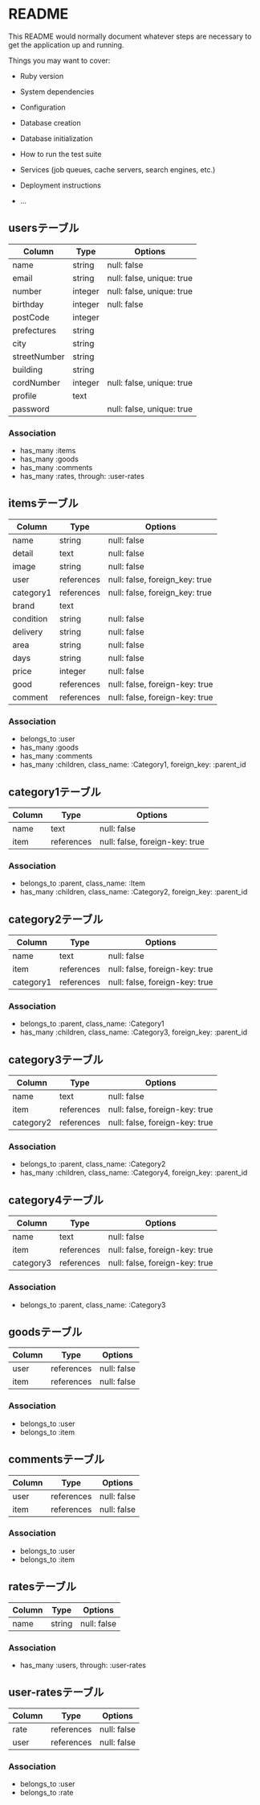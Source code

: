 # README

This README would normally document whatever steps are necessary to get the
application up and running.

Things you may want to cover:

* Ruby version

* System dependencies

* Configuration

* Database creation

* Database initialization

* How to run the test suite

* Services (job queues, cache servers, search engines, etc.)

* Deployment instructions

* ...
## usersテーブル
|Column|Type|Options|
|------|----|-------|
|name|string|null: false|
|email|string|null: false, unique: true|
|number|integer|null: false, unique: true|
|birthday|integer|null: false|
|postCode|integer|
|prefectures|string|
|city|string|
|streetNumber|string|
|building|string|
|cordNumber|integer|null: false, unique: true|
|profile|text|
|password| |null: false, unique: true|

### Association
- has_many :items
- has_many :goods
- has_many :comments
- has_many :rates, through: :user-rates

## itemsテーブル
|Column|Type|Options|
|------|----|-------|
|name|string|null: false|
|detail|text|null: false|
|image|string|null: false|
|user|references|null: false, foreign_key: true|
|category1|references|null: false, foreign_key: true|
|brand|text|
|condition|string|null: false|
|delivery|string|null: false|
|area|string|null: false|
|days|string|null: false|
|price|integer|null: false|
|good|references|null: false, foreign-key: true|
|comment|references|null: false, foreign-key: true|

### Association
- belongs_to :user
- has_many :goods
- has_many :comments
- has_many :children, class_name: :Category1, foreign_key: :parent_id

## category1テーブル
|Column|Type|Options|
|------|----|-------|
|name|text|null: false|
|item|references|null: false, foreign-key: true|

### Association
- belongs_to :parent, class_name: :Item
- has_many :children, class_name: :Category2, foreign_key: :parent_id

## category2テーブル
|Column|Type|Options|
|------|----|-------|
|name|text|null: false|
|item|references|null: false, foreign-key: true|
|category1|references|null: false, foreign-key: true|

### Association
- belongs_to :parent, class_name: :Category1
- has_many :children, class_name: :Category3, foreign_key: :parent_id

## category3テーブル
|Column|Type|Options|
|------|----|-------|
|name|text|null: false|
|item|references|null: false, foreign-key: true|
|category2|references|null: false, foreign-key: true|

### Association
- belongs_to :parent, class_name: :Category2
- has_many :children, class_name: :Category4, foreign_key: :parent_id

## category4テーブル
|Column|Type|Options|
|------|----|-------|
|name|text|null: false|
|item|references|null: false, foreign-key: true|
|category3|references|null: false, foreign-key: true|

### Association
- belongs_to :parent, class_name: :Category3

## goodsテーブル
|Column|Type|Options|
|------|----|-------|
|user|references|null: false|
|item|references|null: false|

### Association
- belongs_to :user
- belongs_to :item

## commentsテーブル
|Column|Type|Options|
|------|----|-------|
|user|references|null: false|
|item|references|null: false|

### Association
- belongs_to :user
- belongs_to :item

## ratesテーブル
|Column|Type|Options|
|------|----|-------|
|name|string|null: false|

### Association
- has_many :users, through: :user-rates

## user-ratesテーブル
|Column|Type|Options|
|------|----|-------|
|rate|references|null: false|
|user|references|null: false|

### Association
- belongs_to :user
- belongs_to :rate
